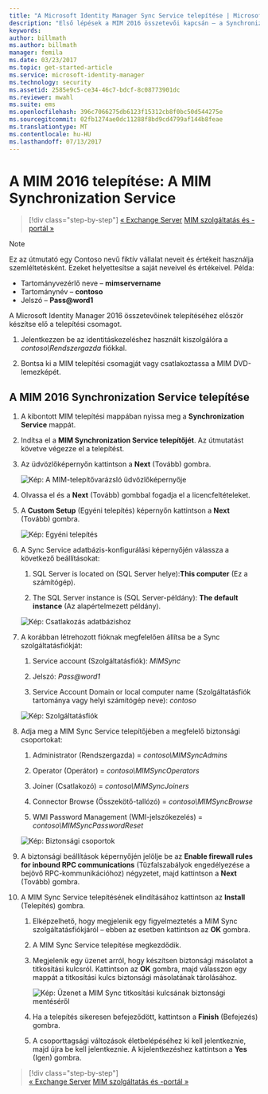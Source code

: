 ```yaml
---
title: "A Microsoft Identity Manager Sync Service telepítése | Microsoft Docs"
description: "Első lépések a MIM 2016 összetevői kapcsán – a Synchronization Service telepítése és konfigurálása"
keywords: 
author: billmath
ms.author: billmath
manager: femila
ms.date: 03/23/2017
ms.topic: get-started-article
ms.service: microsoft-identity-manager
ms.technology: security
ms.assetid: 2585e9c5-ce34-46c7-bdcf-8c08773901dc
ms.reviewer: mwahl
ms.suite: ems
ms.openlocfilehash: 396c7066275db6123f15312cb8f0bc50d544275e
ms.sourcegitcommit: 02fb1274ae0dc11288f8bd9cd4799af144b8feae
ms.translationtype: MT
ms.contentlocale: hu-HU
ms.lasthandoff: 07/13/2017
---
```

# A MIM 2016 telepítése: A MIM Synchronization Service
<a id="install-mim-2016-mim-synchronization-service" class="xliff"></a>

>[!div class="step-by-step"]
[« Exchange Server](prepare-server-exchange.md)
[MIM szolgáltatás és -portál »](install-mim-service-portal.md)

> [!NOTE]
> Ez az útmutató egy Contoso nevű fiktív vállalat neveit és értékeit használja szemléltetésként. Ezeket helyettesítse a saját neveivel és értékeivel. Példa:
> - Tartományvezérlő neve – **mimservername**
> - Tartománynév – **contoso**
> - Jelszó – **Pass@word1**

A Microsoft Identity Manager 2016 összetevőinek telepítéséhez először készítse elő a telepítési csomagot.

1. Jelentkezzen be az identitáskezeléshez használt kiszolgálóra a *contoso\Rendszergazda* fiókkal.

2. Bontsa ki a MIM telepítési csomagját vagy csatlakoztassa a MIM DVD-lemezképét.

## A MIM 2016 Synchronization Service telepítése
<a id="install-mim-2016-synchronization-service" class="xliff"></a>

1. A kibontott MIM telepítési mappában nyissa meg a **Synchronization Service** mappát.

2. Indítsa el a **MIM Synchronization Service telepítőjét**. Az útmutatást követve végezze el a telepítést.

3. Az üdvözlőképernyőn kattintson a **Next** (Tovább) gombra.

    ![Kép: A MIM-telepítővarázsló üdvözlőképernyője](media/MIM-Install1.png)

4. Olvassa el és a **Next** (Tovább) gombbal fogadja el a licencfeltételeket.

5. A **Custom Setup** (Egyéni telepítés) képernyőn kattintson a **Next** (Tovább) gombra.

    ![Kép: Egyéni telepítés](media/MIM-Install2.png)

6.  A Sync Service adatbázis-konfigurálási képernyőjén válassza a következő beállításokat:

    1.  SQL Server is located on (SQL Server helye):**This computer** (Ez a számítógép).

    2.  The SQL Server instance is (SQL Server-példány): **The default instance** (Az alapértelmezett példány).

    ![Kép: Csatlakozás adatbázishoz](media/MIM-Install3.png)

7.  A korábban létrehozott fióknak megfelelően állítsa be a Sync szolgáltatásfiókját:

    1.  Service account (Szolgáltatásfiók): *MIMSync*

    2.  Jelszó: *Pass@word1*

    3.  Service Account Domain or local computer name (Szolgáltatásfiók tartománya vagy helyi számítógép neve): *contoso*

    ![Kép: Szolgáltatásfiók](media/MIM-Install4.png)

8.  Adja meg a MIM Sync Service telepítőjében a megfelelő biztonsági csoportokat:

    1. Administrator (Rendszergazda) = *contoso\MIMSyncAdmins*

    2. Operator (Operátor) = *contoso\MIMSyncOperators*

    3. Joiner (Csatlakozó) = *contoso\MIMSyncJoiners*

    4. Connector Browse (Összekötő-tallózó) = *contoso\MIMSyncBrowse*

    5. WMI Password Management (WMI-jelszókezelés) = *contoso\MIMSyncPasswordReset*

    ![Kép: Biztonsági csoportok](media/MIM-Install5.png)

9. A biztonsági beállítások képernyőjén jelölje be az **Enable firewall rules for inbound RPC communications** (Tűzfalszabályok engedélyezése a bejövő RPC-kommunikációhoz) négyzetet, majd kattintson a **Next** (Tovább) gombra.

10. A MIM Sync Service telepítésének elindításához kattintson az **Install** (Telepítés) gombra.

    1. Elképzelhető, hogy megjelenik egy figyelmeztetés a MIM Sync szolgáltatásfiókjáról – ebben az esetben kattintson az **OK** gombra.

    2. A MIM Sync Service telepítése megkezdődik.

    3. Megjelenik egy üzenet arról, hogy készítsen biztonsági másolatot a titkosítási kulcsról. Kattintson az **OK** gombra, majd válasszon egy mappát a titkosítási kulcs biztonsági másolatának tárolásához.

        ![Kép: Üzenet a MIM Sync titkosítási kulcsának biztonsági mentéséről](media/MIM-Install7.png)

    4. Ha a telepítés sikeresen befejeződött, kattintson a **Finish** (Befejezés) gombra.

    5. A csoporttagsági változások életbelépéséhez ki kell jelentkeznie, majd újra be kell jelentkeznie. A kijelentkezéshez kattintson a **Yes** (Igen) gombra.

>[!div class="step-by-step"]  
[« Exchange Server](prepare-server-exchange.md)
[MIM szolgáltatás és -portál »](install-mim-service-portal.md)
